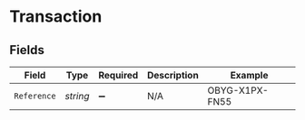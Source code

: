 # Transaction


## Fields

| Field              | Type               | Required           | Description        | Example            |
| ------------------ | ------------------ | ------------------ | ------------------ | ------------------ |
| `Reference`        | *string*           | :heavy_minus_sign: | N/A                | OBYG-X1PX-FN55     |